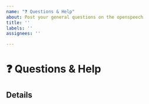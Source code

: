 ```yaml
---
name: "❓ Questions & Help"
about: Post your general questions on the openspeech
title: ''
labels: ''
assignees: ''

---
```


# ❓ Questions & Help



## Details


